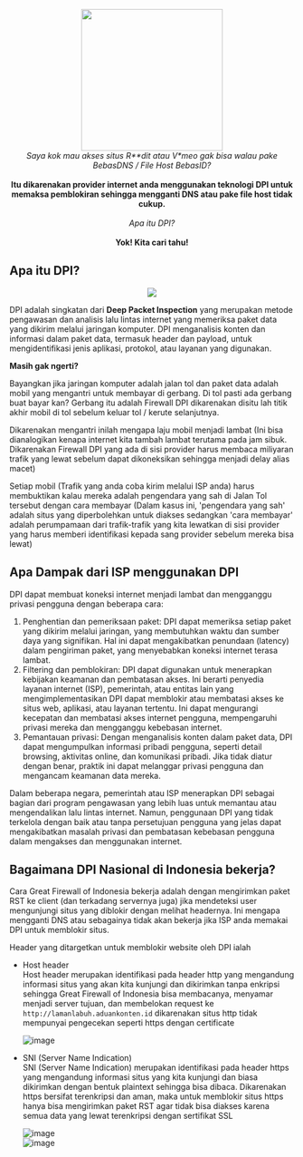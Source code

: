 <p align="center">
  <img src="https://media.discordapp.net/attachments/1059052464919298049/1121832072743485490/ezgif.com-crop.png" width="250px"><br>
  <i>Saya kok mau akses situs R**dit atau V*meo gak bisa walau pake BebasDNS / File Host BebasID?</i><br><br>
  <b>Itu dikarenakan provider internet anda menggunakan teknologi DPI untuk memaksa pemblokiran sehingga mengganti DNS atau pake file host tidak cukup.</b><br><br>
  <i>Apa itu DPI?</i><br><br>
  <b>Yok! Kita cari tahu!</b>
</p>

## Apa itu DPI?
<p align="center">
  <img src="https://media.discordapp.net/attachments/1117725697646014484/1121259982776717383/cLXczluYcjR4kkGH93X4.png?width=1080&height=222">
</p>
DPI adalah singkatan dari <b>Deep Packet Inspection</b> yang merupakan metode pengawasan dan analisis lalu lintas internet yang memeriksa paket data yang dikirim melalui jaringan komputer. DPI menganalisis konten dan informasi dalam paket data, termasuk header dan payload, untuk mengidentifikasi jenis aplikasi, protokol, atau layanan yang digunakan.

**Masih gak ngerti?**

Bayangkan jika jaringan komputer adalah jalan tol dan paket data adalah mobil yang mengantri untuk membayar di gerbang. Di tol pasti ada gerbang buat bayar kan? Gerbang itu adalah Firewall DPI dikarenakan disitu lah titik akhir mobil di tol sebelum keluar tol / kerute selanjutnya.

Dikarenakan mengantri inilah mengapa laju mobil menjadi lambat (Ini bisa dianalogikan kenapa internet kita tambah lambat terutama pada jam sibuk. Dikarenakan Firewall DPI yang ada di sisi provider harus membaca miliyaran trafik yang lewat sebelum dapat dikoneksikan sehingga menjadi delay alias macet)

Setiap mobil (Trafik yang anda coba kirim melalui ISP anda) harus membuktikan kalau mereka adalah pengendara yang sah di Jalan Tol tersebut dengan cara membayar (Dalam kasus ini, 'pengendara yang sah' adalah situs yang diperbolehkan untuk diakses sedangkan 'cara membayar' adalah perumpamaan dari trafik-trafik yang kita lewatkan di sisi provider yang harus memberi identifikasi kepada sang provider sebelum mereka bisa lewat)

## Apa Dampak dari ISP menggunakan DPI

DPI dapat membuat koneksi internet menjadi lambat dan mengganggu privasi pengguna dengan beberapa cara:
1. Penghentian dan pemeriksaan paket: DPI dapat memeriksa setiap paket yang dikirim melalui jaringan, yang membutuhkan waktu dan sumber daya yang signifikan. Hal ini dapat mengakibatkan penundaan (latency) dalam pengiriman paket, yang menyebabkan koneksi internet terasa lambat.
2. Filtering dan pemblokiran: DPI dapat digunakan untuk menerapkan kebijakan keamanan dan pembatasan akses. Ini berarti penyedia layanan internet (ISP), pemerintah, atau entitas lain yang mengimplementasikan DPI dapat memblokir atau membatasi akses ke situs web, aplikasi, atau layanan tertentu. Ini dapat mengurangi kecepatan dan membatasi akses internet pengguna, mempengaruhi privasi mereka dan mengganggu kebebasan internet.
3. Pemantauan privasi: Dengan menganalisis konten dalam paket data, DPI dapat mengumpulkan informasi pribadi pengguna, seperti detail browsing, aktivitas online, dan komunikasi pribadi. Jika tidak diatur dengan benar, praktik ini dapat melanggar privasi pengguna dan mengancam keamanan data mereka.

Dalam beberapa negara, pemerintah atau ISP menerapkan DPI sebagai bagian dari program pengawasan yang lebih luas untuk memantau atau mengendalikan lalu lintas internet. Namun, penggunaan DPI yang tidak terkelola dengan baik atau tanpa persetujuan pengguna yang jelas dapat mengakibatkan masalah privasi dan pembatasan kebebasan pengguna dalam mengakses dan menggunakan internet.

## Bagaimana DPI Nasional di Indonesia bekerja?

Cara Great Firewall of Indonesia bekerja adalah dengan mengirimkan paket RST ke client (dan terkadang servernya juga) jika mendeteksi user mengunjungi situs yang diblokir dengan melihat headernya. Ini mengapa mengganti DNS atau sebagainya tidak akan bekerja jika ISP anda memakai DPI untuk memblokir situs.

Header yang ditargetkan untuk memblokir website oleh DPI ialah
- Host header<br>
  Host header merupakan identifikasi pada header http yang mengandung informasi situs yang akan kita kunjungi dan dikirimkan tanpa enkripsi sehingga Great Firewall of Indonesia bisa membacanya, menyamar menjadi server tujuan, dan membelokan request ke `http://lamanlabuh.aduankonten.id` dikarenakan situs http tidak mempunyai pengecekan seperti https dengan certificate<br>
  
  ![image](https://github.com/bebasid/KominFudge/assets/115700386/848147a7-a296-4686-a83e-52a844aeaeaf)<br>
 
 - SNI (Server Name Indication)<br>
   SNI (Server Name Indication) merupakan identifikasi pada header https yang mengandung informasi situs yang kita kunjungi dan biasa dikirimkan dengan bentuk plaintext sehingga bisa dibaca. Dikarenakan https bersifat terenkripsi dan aman, maka untuk memblokir situs https hanya bisa mengirimkan paket RST agar tidak bisa diakses karena semua data yang lewat terenkripsi dengan sertifikat SSL
   
   ![image](https://github.com/bebasid/KominFudge/assets/115700386/1e774621-2495-4434-860c-6a3d747d47e0)<br>
   ![image](https://github.com/bebasid/KominFudge/assets/115700386/f0c4c87d-e172-44f6-8102-d3996b3e3669)<br>
